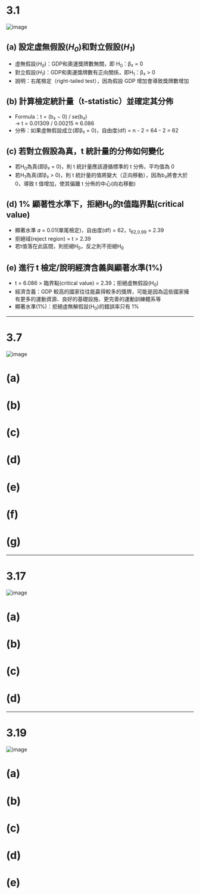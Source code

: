 # 3.1
![image](https://github.com/user-attachments/assets/4f7a52d3-774e-44f1-8d5f-28c9a5ee8f18)
## (a) 設定虛無假設(_H<sub>0</sub>_)和對立假設(_H<sub>1</sub>_)
- 虛無假設(_H<sub>0</sub>_)：GDP和奧運獎牌數無關，即 H<sub>0</sub>：β₂ = 0  
- 對立假設(_H<sub>1</sub>_)：GDP和奧運獎牌數有正向關係，即H<sub>1</sub>：β₂ > 0  
- 說明：右尾檢定（right-tailed test），因為假設 GDP 增加會導致獎牌數增加
## (b) 計算檢定統計量（t-statistic）並確定其分佈
- Formula：t = (b₂ − 0) / se(b₂)  
→ t = 0.01309 / 0.00215 ≈ 6.086  
- 分佈：如果虛無假設成立(即β₂ = 0)，自由度(df) = n - 2 = 64 - 2 = 62    
## (c) 若對立假設為真，t 統計量的分佈如何變化
- 若H<sub>0</sub>為真(即β₂ = 0)，則 t 統計量應該遵循標準的 t 分佈，平均值為 0  
- 若H<sub>1</sub>為真(即β₂ > 0)，則 t 統計量的值將變大（正向移動），因為b₂將會大於 0，導致 t 值增加，使其偏離 t 分佈的中心(向右移動)  
## (d) 1% 顯著性水準下，拒絕H<sub>0</sub>的t值臨界點(critical value)
- 顯著水準 𝛼 = 0.01(單尾檢定)，自由度(df) = 62，t<sub>62,0.99</sub> = 2.39  
- 拒絕域(reject region) = t > 2.39
- 若t值落在此區間，則拒絕H<sub>0</sub>，反之則不拒絕H<sub>0</sub>
## (e) 進行 t 檢定/說明經濟含義與顯著水準(1%)
- t = 6.086 > 臨界點(critical value) = 2.39；拒絕虛無假設(H<sub>0</sub>)
- 經濟含義：GDP 較高的國家往往能贏得較多的獎牌，可能是因為這些國家擁有更多的運動資源、良好的基礎設施、更完善的運動訓練體系等
- 顯著水準(1%)：拒絕虛無解假設(H<sub>0</sub>)的錯誤率只有 1%
---
# 3.7
![image](https://github.com/user-attachments/assets/ec549157-f45c-4138-a631-4a597a546c92)
# (a)
# (b)
# (c)
# (d)
# (e)
# (f)
# (g)
---
# 3.17
![image](https://github.com/user-attachments/assets/95bb8fb4-12ff-40a9-984b-96a75a51008f)
# (a)
# (b)
# (c)
# (d)
---
# 3.19
![image](https://github.com/user-attachments/assets/68121018-af9b-484e-a7d7-558db45047b2)
# (a)
# (b)
# (c)
# (d)
# (e)
